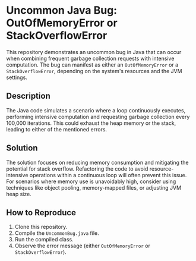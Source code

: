 # Uncommon Java Bug: OutOfMemoryError or StackOverflowError

This repository demonstrates an uncommon bug in Java that can occur when combining frequent garbage collection requests with intensive computation. The bug can manifest as either an `OutOfMemoryError` or a `StackOverflowError`, depending on the system's resources and the JVM settings.

## Description

The Java code simulates a scenario where a loop continuously executes, performing intensive computation and requesting garbage collection every 100,000 iterations. This could exhaust the heap memory or the stack, leading to either of the mentioned errors.

## Solution

The solution focuses on reducing memory consumption and mitigating the potential for stack overflow.  Refactoring the code to avoid resource-intensive operations within a continuous loop will often prevent this issue. For scenarios where memory use is unavoidably high, consider using techniques like object pooling, memory-mapped files, or adjusting JVM heap size.

## How to Reproduce

1. Clone this repository.
2. Compile the `UncommonBug.java` file.
3. Run the compiled class.
4. Observe the error message (either `OutOfMemoryError` or `StackOverflowError`).